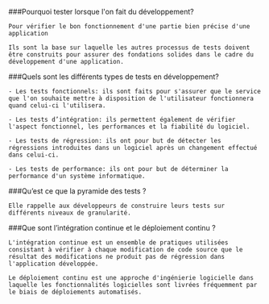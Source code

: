 ###Pourquoi tester lorsque l'on fait du développement?
```
Pour vérifier le bon fonctionnement d'une partie bien précise d'une application

Ils sont la base sur laquelle les autres processus de tests doivent être construits pour assurer des fondations solides dans le cadre du développement d'une application.
```

###Quels sont les différents types de tests en développement?
```
- Les tests fonctionnels: ils sont faits pour s'assurer que le service que l'on souhaite mettre à disposition de l'utilisateur fonctionnera quand celui-ci l'utilisera.

- Les tests d’intégration: ils permettent également de vérifier l'aspect fonctionnel, les performances et la fiabilité du logiciel.

- Les tests de régression: ils ont pour but de détecter les régressions introduites dans un logiciel après un changement effectué dans celui-ci.

- Les tests de performance: ils ont pour but de déterminer la performance d'un système informatique.
```

###Qu’est ce que la pyramide des tests ?
```
Elle rappelle aux développeurs de construire leurs tests sur différents niveaux de granularité.
```

###Que sont l’intégration continue et le déploiement continu ?
```
L'intégration continue est un ensemble de pratiques utilisées consistant à vérifier à chaque modification de code source que le résultat des modifications ne produit pas de régression dans l'application développée.

Le déploiement continu est une approche d'ingénierie logicielle dans laquelle les fonctionnalités logicielles sont livrées fréquemment par le biais de déploiements automatisés.
```